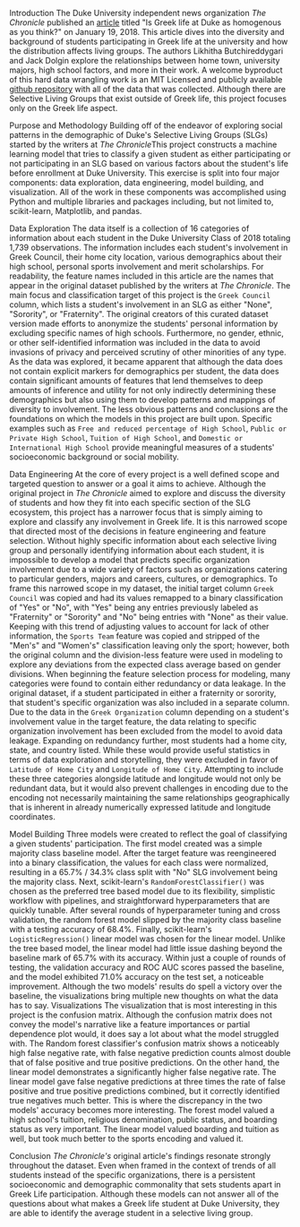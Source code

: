 Introduction
	The Duke University independent news organization *The Chronicle* published an [article](https://www.dukechronicle.com/article/2018/01/is-greek-life-at-duke-as-homogenous-as-you-think) titled "Is Greek life at Duke as homogenous as you think?" on January 19, 2018. This article dives into the diversity and background of students participating in Greek life at the university and how the distribution affects living groups. The authors Likhitha Butchireddygari and Jack Dolgin explore the relationships between home town, university majors, high school factors, and more in their work. A welcome byproduct of this hard data wrangling work is an MIT Licensed and publicly available [github repository](https://github.com/Chrissymbeck/Greek-Life-Demographics) with all of the data that was collected. Although there are Selective Living Groups that exist outside of Greek life, this project focuses only on the Greek life aspect.  


Purpose and Methodology
	Building off of the endeavor of exploring social patterns in the demographic of Duke's Selective Living Groups (SLGs) started by the writers at *The Chronicle*This project constructs a machine learning model that tries to classify a given student as either participating or not participating in an SLG based on various factors about the student's life before enrollment at Duke University. This exercise is split into four major components: data exploration, data engineering, model building, and visualization. All of the work in these components was accomplished using Python and multiple libraries and packages including, but not limited to, scikit-learn, Matplotlib, and pandas.
	
Data Exploration
	The data itself is a collection of 16 categories of information about each student in the Duke University Class of 2018 totaling 1,739 observations. The information includes each student's involvement in Greek Council, their home city location, various demographics about their high school, personal sports involvement and merit scholarships. For readability, the feature names included in this article are the names that appear in the original dataset published by the writers at *The Chronicle*. The main focus and classification target of this project is the `Greek Council` column, which lists a student's involvement in an SLG as either "None", "Sorority", or "Fraternity". The original creators of this curated dataset version made efforts to anonymize the students' personal information by excluding specific names of high schools. Furthermore, no gender, ethnic, or other self-identified information was included in the data to avoid invasions of privacy and perceived scrutiny of other minorities of any type. 
	As the data was explored, it became apparent that although the data does not contain explicit markers for demographics per student, the data does contain significant amounts of features that lend themselves to deep amounts of inference and utility for not only indirectly determining these demographics but also using them to develop patterns and mappings of diversity to involvement. The less obvious patterns and conclusions are the foundations on which the models in this project are built upon. Specific examples such as `Free and reduced percentage of High School`, `Public or Private High School`, `Tuition of High School`, and `Domestic or International High School` provide meaningful measures of a students' socioeconomic background or social mobility. 



Data Engineering
	At the core of every project is a well defined scope and targeted question to answer or a goal it aims to achieve. Although the original project in *The Chronicle* aimed to explore and discuss the diversity of students and how they fit into each specific section of the SLG ecosystem, this project has a narrower focus that is simply aiming to explore and classify any involvement in Greek life. It is this narrowed scope that directed most of the decisions in feature engineering and feature selection. Without highly specific information about each selective living group and personally identifying information about each student, it is impossible to develop a model that predicts specific organization involvement due to a wide variety of factors such as organizations catering to particular genders, majors and careers, cultures, or demographics. 
	To frame this narrowed scope in my dataset, the initial target column `Greek Council` was copied and had its values remapped to a binary classification of "Yes" or "No", with "Yes" being any entries previously labeled as "Fraternity" or "Sorority" and "No" being entries with "None" as their value. Keeping with this trend of adjusting values to account for lack of other information, the `Sports Team` feature was copied and stripped of the "Men's" and "Women's" classification leaving only the sport; however, both the original column and the division-less feature were used in modeling to explore any deviations from the expected class average based on gender divisions. 
	When beginning the feature selection process for modeling, many categories were found to contain either redundancy or data leakage. In the original dataset, if a student participated in either a fraternity or sorority, that student's specific organization was also included in a separate column. Due to the data in the `Greek Organization` column depending on a student's involvement value in the target feature, the data relating to specific organization involvement has been excluded from the model to avoid data leakage. Expanding on redundancy further, most students had a home city, state, and country listed. While these would provide useful statistics in terms of data exploration and storytelling, they were excluded in favor of `Latitude of Home City` and `Longitude of Home City`. Attempting to include these three categories alongside latitude and longitude would not only be redundant data, but it would also prevent challenges in encoding due to the encoding not necessarily maintaining the same relationships geographically that is inherent in already numerically expressed latitude and longitude coordinates. 


Model Building
	Three models were created to reflect the goal of classifying a given students' participation. The first model created was a simple majority class baseline model. After the target feature was reengineered into a binary classification, the values for each class were normalized, resulting in a 65.7% / 34.3% class split with "No" SLG involvement being the majority class. 
	Next, scikit-learn's `RandomForestClassifier()` was chosen as the preferred tree based model due to its flexibility, simplistic workflow with pipelines, and straightforward hyperparameters that are quickly tunable. After several rounds of hyperparameter tuning and cross validation, the random forest model slipped by the majority class baseline with a testing accuracy of 68.4%. 
	Finally, scikit-learn's `LogisticRegression()` linear model was chosen for the linear model. Unlike the tree based model, the linear model had little issue dashing beyond the baseline mark of 65.7% with its accuracy. Within just a couple of rounds of testing, the validation accuracy and ROC AUC scores passed the baseline, and the model exhibited 71.0% accuracy on the test set, a noticeable improvement. Although the two models' results do spell a victory over the baseline, the visualizations bring multiple new thoughts on what the data has to say.
Visualizations
	The visualization that is most interesting in this project is the confusion matrix. Although the confusion matrix does not convey the model's narrative like a feature importances or partial dependence plot would, it does say a lot about what the model struggled with. The Random forest classifier's confusion matrix shows a noticeably high false negative rate, with false negative prediction counts almost double that of false positive and true positive predictions. On the other hand, the linear model demonstrates a significantly higher false negative rate. The linear model gave false negative predictions at three times the rate of false positive and true positive predictions combined, but it correctly identified true negatives much better. This is where the discrepancy in the two models' accuracy becomes more interesting. The forest model valued a high school's tuition, religious denomination, public status, and boarding status as very important. The linear model valued boarding and tuition as well, but took much better to the sports encoding and valued it. 

Conclusion
	*The Chronicle's* original article's findings resonate strongly throughout the dataset. Even when framed in the context of trends of all students instead of the specific organizations, there is a persistent socioeconomic and demographic commonality that sets students apart in Greek Life participation. Although these models can not answer all of the questions about what makes a Greek life student at Duke University, they are able to identify the average student in a selective living group.

